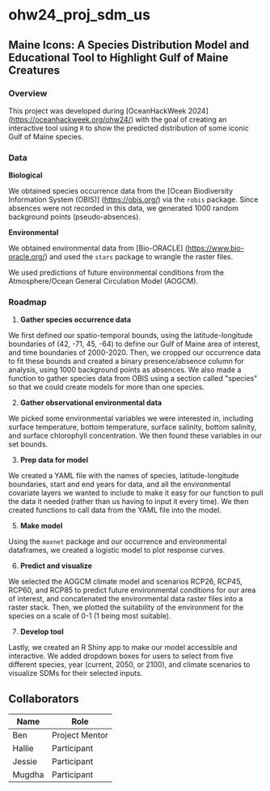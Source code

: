 # ohw24_proj_sdm_us

## Maine Icons: A Species Distribution Model and Educational Tool to Highlight Gulf of Maine Creatures

### Overview

This project was developed during [OceanHackWeek 2024] (https://oceanhackweek.org/ohw24/) with the goal of creating an interactive tool using `R` to show the predicted distribution of some iconic Gulf of Maine species. 

### Data

**Biological**

We obtained species occurrence data from the [Ocean Biodiversity Information System (OBIS)] (https://obis.org/) via the `robis` package. Since absences were not recorded in this data, we generated 1000 random background points (pseudo-absences). 

**Environmental**

We obtained environmental data from [Bio-ORACLE] (https://www.bio-oracle.org/) and used the `stars` package to wrangle the raster files.

We used predictions of future environmental conditions from the Atmosphere/Ocean General Circulation Model (AOGCM).

### Roadmap

1. **Gather species occurrence data**

We first defined our spatio-temporal bounds, using the latitude-longitude boundaries of (42, -71, 45, -64) to define our Gulf of Maine area of interest, and time boundaries of 2000-2020. Then, we cropped our occurrence data to fit these bounds and created a binary presence/absence column for analysis, using 1000 background points as absences. We also made a function to gather species data from OBIS using a section called "species" so that we could create models for more than one species.

2. **Gather observational environmental data**

We picked some environmental variables we were interested in, including surface temperature, bottom temperature, surface salinity, bottom salinity, and surface chlorophyll concentration. We then found these variables in our set bounds.

3. **Prep data for model**

We created a YAML file with the names of species, latitude-longitude boundaries, start and end years for data, and all the environmental covariate layers we wanted to include to make it easy for our function to pull the data it needed (rather than us having to input it every time). We then created functions to call data from the YAML file into the model.

5. **Make model**

Using the `maxnet` package and our occurrence and environmental dataframes, we created a logistic model to plot response curves.

6. **Predict and visualize**

We selected the AOGCM climate model and scenarios RCP26, RCP45, RCP60, and RCP85 to predict future environmental conditions for our area of interest, and concatenated the environmental data raster files into a raster stack. Then, we plotted the suitability of the environment for the species on a scale of 0-1 (1 being most suitable). 

7. **Develop tool**

Lastly, we created an R Shiny app to make our model accessible and interactive. We added dropdown boxes for users to select from five different species, year (current, 2050, or 2100), and climate scenarios to visualize SDMs for their selected inputs.

## Collaborators

| Name                | Role                |
|---------------------|---------------------|
| Ben                 | Project Mentor      |
| Hallie              | Participant         |
| Jessie              | Participant         |
| Mugdha              | Participant         |
